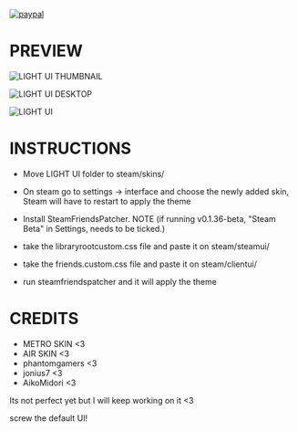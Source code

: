 
[![paypal](https://i.imgur.com/tMwVyo0.png)](https://www.paypal.com/donate?hosted_button_id=3ZF6GWCRZEVUC)

# PREVIEW
![LIGHT UI THUMBNAIL](https://media.giphy.com/media/NWDpqe7kyPP35OvBp7/giphy.gif)

![LIGHT UI DESKTOP](https://media.giphy.com/media/mjXCOXMe4YJjQoC5GZ/giphy.gif)

![LIGHT UI](https://media.giphy.com/media/0Ar6OuLLCNriyjYN3F/giphy.gif)

# INSTRUCTIONS
* Move LIGHT UI folder to steam/skins/

* On steam go to settings -> interface and choose the newly added skin,
Steam will have to restart to apply the theme

* Install SteamFriendsPatcher. NOTE (if running v0.1.36-beta, "Steam Beta" in Settings, needs to be ticked.) 

* take the libraryrootcustom.css file and paste it on steam/steamui/
* take the friends.custom.css file and paste it on steam/clientui/
* run steamfriendspatcher and it will apply the theme

# CREDITS
* METRO SKIN <3
* AIR SKIN <3
* phantomgamers <3
* jonius7 <3
* AikoMidori <3

Its not perfect yet but I will keep working on it <3

screw the default UI!
